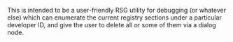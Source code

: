 This is intended to be a user-friendly RSG utility for debugging (or whatever else) which can enumerate the current registry sections under a particular developer ID, and give the user to delete all or some of them via a dialog node.

